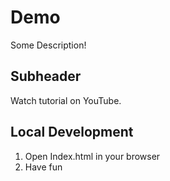 # Demo

Some Description!

## Subheader

Watch tutorial on YouTube.

## Local Development

1. Open Index.html in your browser
2. Have fun
